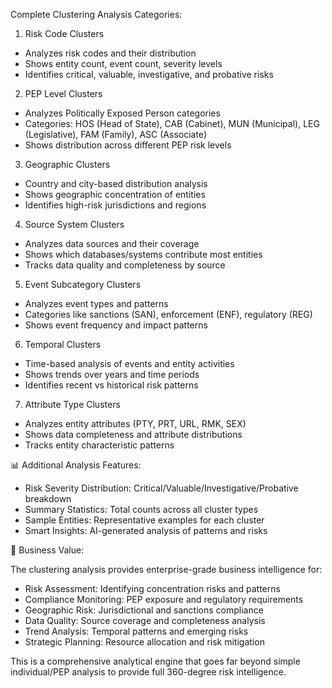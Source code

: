 Complete Clustering Analysis Categories:

  1. Risk Code Clusters

  - Analyzes risk codes and their distribution
  - Shows entity count, event count, severity levels
  - Identifies critical, valuable, investigative, and probative risks

  2. PEP Level Clusters

  - Analyzes Politically Exposed Person categories
  - Categories: HOS (Head of State), CAB (Cabinet), MUN (Municipal), LEG (Legislative), FAM (Family), ASC (Associate)
  - Shows distribution across different PEP risk levels

  3. Geographic Clusters

  - Country and city-based distribution analysis
  - Shows geographic concentration of entities
  - Identifies high-risk jurisdictions and regions

  4. Source System Clusters

  - Analyzes data sources and their coverage
  - Shows which databases/systems contribute most entities
  - Tracks data quality and completeness by source

  5. Event Subcategory Clusters

  - Analyzes event types and patterns
  - Categories like sanctions (SAN), enforcement (ENF), regulatory (REG)
  - Shows event frequency and impact patterns

  6. Temporal Clusters

  - Time-based analysis of events and entity activities
  - Shows trends over years and time periods
  - Identifies recent vs historical risk patterns

  7. Attribute Type Clusters

  - Analyzes entity attributes (PTY, PRT, URL, RMK, SEX)
  - Shows data completeness and attribute distributions
  - Tracks entity characteristic patterns

  📊 Additional Analysis Features:

  - Risk Severity Distribution: Critical/Valuable/Investigative/Probative breakdown
  - Summary Statistics: Total counts across all cluster types
  - Sample Entities: Representative examples for each cluster
  - Smart Insights: AI-generated analysis of patterns and risks

  🎯 Business Value:

  The clustering analysis provides enterprise-grade business intelligence for:
  - Risk Assessment: Identifying concentration risks and patterns
  - Compliance Monitoring: PEP exposure and regulatory requirements
  - Geographic Risk: Jurisdictional and sanctions compliance
  - Data Quality: Source coverage and completeness analysis
  - Trend Analysis: Temporal patterns and emerging risks
  - Strategic Planning: Resource allocation and risk mitigation

  This is a comprehensive analytical engine that goes far beyond simple individual/PEP analysis to provide full 360-degree risk intelligence.